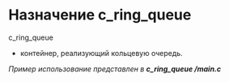﻿# Назначение c_ring_queue
c_ring_queue
 - контейнер, реализующий кольцевую очередь.

*Пример использование представлен в* ***c_ring_queue
/main.c***
